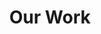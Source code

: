 ---
# This topic lives at
# https://digital.gov/topics/our-work

# Topic Title
title: "Our Work"

# description — keep it short and clear
# summary: ""

# Weight
weight: 1

# For more information on managing topics,
# see https://github.com/GSA/digitalgov.gov/wiki/topics
---